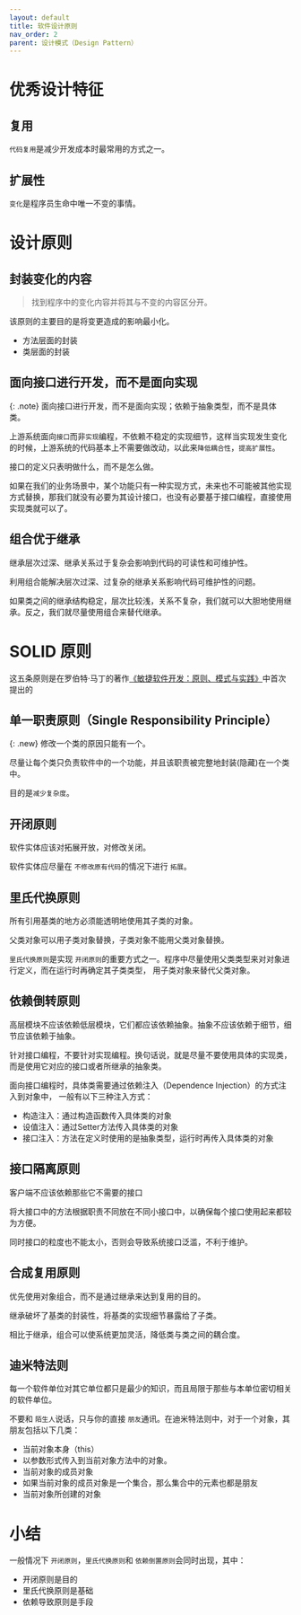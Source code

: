 ```yaml
---
layout: default
title: 软件设计原则
nav_order: 2
parent: 设计模式（Design Pattern）
---
```



# 优秀设计特征

## 复用

`代码复用`是减少开发成本时最常用的方式之一。

## 扩展性

`变化`是程序员生命中唯一不变的事情。

# 设计原则

## 封装变化的内容

>找到程序中的变化内容并将其与不变的内容区分开。

该原则的主要目的是将变更造成的影响最小化。

- 方法层面的封装
- 类层面的封装

## 面向接口进行开发，而不是面向实现

{: .note}
面向接口进行开发，而不是面向实现；依赖于抽象类型，而不是具体类。

上游系统面向`接口`而非`实现`编程，不依赖不稳定的实现细节，这样当实现发生变化的时候，上游系统的代码基本上不需要做改动，以此来`降低耦合性`，`提高扩展性`。

接口的定义只表明做什么，而不是怎么做。

如果在我们的业务场景中，某个功能只有一种实现方式，未来也不可能被其他实现方式替换，那我们就没有必要为其设计接口，也没有必要基于接口编程，直接使用实现类就可以了。

## 组合优于继承

继承层次过深、继承关系过于复杂会影响到代码的可读性和可维护性。

利用组合能解决层次过深、过复杂的继承关系影响代码可维护性的问题。

如果类之间的继承结构稳定，层次比较浅，关系不复杂，我们就可以大胆地使用继承。反之，我们就尽量使用组合来替代继承。

# SOLID 原则

这五条原则是在罗伯特·马丁的著作[《敏捷软件开发：原则、模式与实践》](https://book.douban.com/subject/5348122/)中首次提出的

## 单一职责原则（Single Responsibility Principle）

{: .new}
修改一个类的原因只能有一个。


尽量让每个类只负责软件中的一个功能，并且该职责被完整地封装(隐藏)在一个类中。

目的是`减少复杂度`。

## 开闭原则

软件实体应该对拓展开放，对修改关闭。

软件实体应尽量在 `不修改原有代码`的情况下进行 `拓展`。

## 里氏代换原则

所有引用基类的地方必须能透明地使用其子类的对象。

父类对象可以用子类对象替换，子类对象不能用父类对象替换。

`里氏代换原则`是实现 `开闭原则`的重要方式之一。程序中尽量使用父类类型来对对象进行定义，而在运行时再确定其子类类型，
用子类对象来替代父类对象。

## 依赖倒转原则

高层模块不应该依赖低层模块，它们都应该依赖抽象。抽象不应该依赖于细节，细节应该依赖于抽象。

针对接口编程，不要针对实现编程。换句话说，就是尽量不要使用具体的实现类，而是使用它对应的接口或者所继承的抽象类。

面向接口编程时，具体类需要通过依赖注入（Dependence Injection）的方式注入到对象中，
一般有以下三种注入方式：

- 构造注入：通过构造函数传入具体类的对象
- 设值注入：通过Setter方法传入具体类的对象
- 接口注入：方法在定义时使用的是抽象类型，运行时再传入具体类的对象

## 接口隔离原则

客户端不应该依赖那些它不需要的接口

将大接口中的方法根据职责不同放在不同小接口中，以确保每个接口使用起来都较为方便。

同时接口的粒度也不能太小，否则会导致系统接口泛滥，不利于维护。

## 合成复用原则

优先使用对象组合，而不是通过继承来达到复用的目的。

继承破坏了基类的封装性，将基类的实现细节暴露给了子类。

相比于继承，组合可以使系统更加灵活，降低类与类之间的耦合度。

## 迪米特法则

每一个软件单位对其它单位都只是最少的知识，而且局限于那些与本单位密切相关的软件单位。

不要和 `陌生人`说话，只与你的直接 `朋友`通讯。在迪米特法则中，对于一个对象，其朋友包括以下几类：

- 当前对象本身（this）
- 以参数形式传入到当前对象方法中的对象。
- 当前对象的成员对象
- 如果当前对象的成员对象是一个集合，那么集合中的元素也都是朋友
- 当前对象所创建的对象

# 小结

一般情况下 `开闭原则`，`里氏代换原则`和 `依赖倒置原则`会同时出现，其中：

- 开闭原则是目的
- 里氏代换原则是基础
- 依赖导致原则是手段

